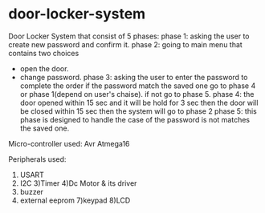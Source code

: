 # door-locker-system
Door Locker System that consist of 5 phases:
phase 1: asking the user to create new password and confirm it.
phase 2: going to main menu that contains two choices
- open the door.
- change password.
phase 3: asking the user to enter the password to complete the order
if the password match the saved one go to phase 4 or phase 1(depend on user's chaise).
if not go to phase 5.
phase 4: the door opened within 15 sec and it will be hold for 3 sec then the door will be closed within 15 sec then the system will go to phase 2
phase 5: this phase is designed to handle the case of the password is not matches the saved one.

Micro-controller used:
Avr Atmega16

Peripherals used:
1) USART
2) I2C
3)Timer
4)Dc Motor & its driver
5) buzzer
6) external eeprom
7)keypad
8)LCD
